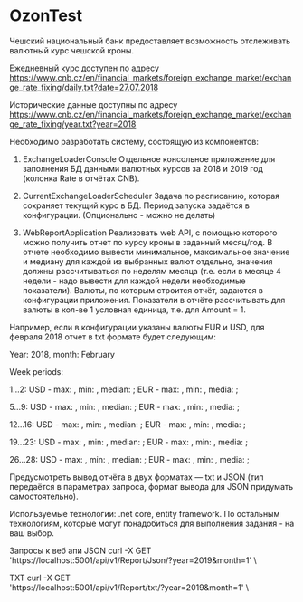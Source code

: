 # OzonTest

Чешский национальный банк предоставляет возможность отслеживать валютный курс чешской кроны.

Ежедневный курс доступен по адресу https://www.cnb.cz/en/financial_markets/foreign_exchange_market/exchange_rate_fixing/daily.txt?date=27.07.2018

Исторические данные доступны по адресу https://www.cnb.cz/en/financial_markets/foreign_exchange_market/exchange_rate_fixing/year.txt?year=2018


Необходимо разработать систему, состоящую из компонентов:



1) ExchangeLoaderConsole
Отдельное консольное приложение для заполнения БД данными валютных курсов за 2018 и 2019 год (колонка Rate в отчётах CNB).



2) CurrentExchangeLoaderScheduler
Задача по расписанию, которая сохраняет текущий курс в БД. Период запуска задаётся в конфигурации. (Опционально  - можно не делать)



3) WebReportApplication
 Реализовать web API, с помощью которого можно получить отчет по курсу кроны в заданный месяц/год. В отчете необходимо вывести минимальное, максимальное значение и медиану для каждой из выбранных валют отдельно, значения должны рассчитываться по неделям месяца (т.е. если в месяце 4 недели - надо вывести для каждой недели необходимые показатели). Валюты, по которым строится отчёт, задаются в конфигурации приложения. Показатели в отчёте рассчитывать для валюты в кол-ве 1 условная единица, т.е. для Amount = 1. 



Например, если в конфигурации указаны валюты EUR и USD, для февраля 2018 отчет в txt формате будет следующим:



Year: 2018, month: February


Week periods:


1...2: USD - max: , min: , median: ; EUR - max: , min: , media: ;


5...9: USD - max: , min: , median: ; EUR - max: , min: , media: ;


12...16: USD - max: , min: , median: ; EUR - max: , min: , media: ;


19...23: USD - max: , min: , median: ; EUR - max: , min: , media: ;


26...28: USD - max: , min: , median: ; EUR - max: , min: , media: ;



Предусмотреть вывод отчёта в двух форматах — txt и JSON (тип передаётся в параметрах запроса, формат вывода для JSON придумать самостоятельно).



Используемые технологии: .net core, entity framework. По остальным технологиям, которые могут понадобиться для выполнения задания - на ваш выбор.


Запросы к веб апи 
JSON
curl -X GET \
  'https://localhost:5001/api/v1/Report/Json/?year=2019&month=1' \
 
TXT
curl -X GET \
  'https://localhost:5001/api/v1/Report/txt/?year=2019&month=1' \
  
